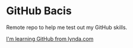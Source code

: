 # GitHub Bacis
Remote repo to help me test out my GitHub skills.

[I'm learning GitHub from lynda.com](http://www.lynda.com)
